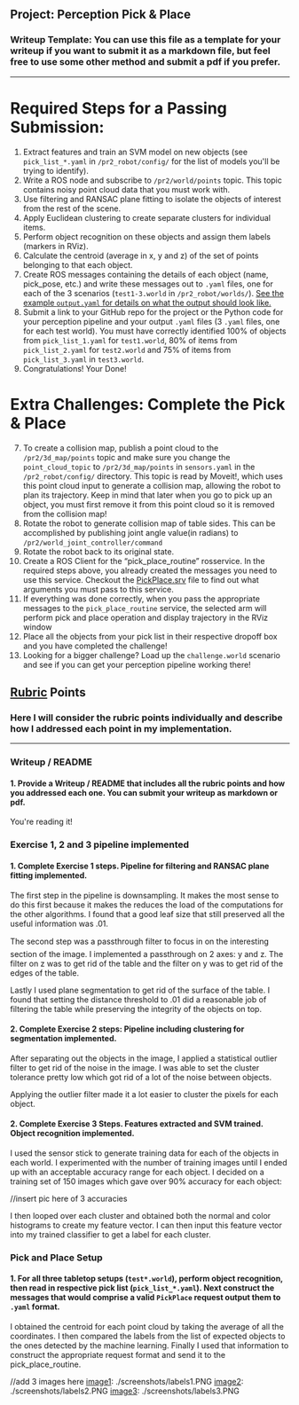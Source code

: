 ## Project: Perception Pick & Place
### Writeup Template: You can use this file as a template for your writeup if you want to submit it as a markdown file, but feel free to use some other method and submit a pdf if you prefer.

---


# Required Steps for a Passing Submission:
1. Extract features and train an SVM model on new objects (see `pick_list_*.yaml` in `/pr2_robot/config/` for the list of models you'll be trying to identify). 
2. Write a ROS node and subscribe to `/pr2/world/points` topic. This topic contains noisy point cloud data that you must work with.
3. Use filtering and RANSAC plane fitting to isolate the objects of interest from the rest of the scene.
4. Apply Euclidean clustering to create separate clusters for individual items.
5. Perform object recognition on these objects and assign them labels (markers in RViz).
6. Calculate the centroid (average in x, y and z) of the set of points belonging to that each object.
7. Create ROS messages containing the details of each object (name, pick_pose, etc.) and write these messages out to `.yaml` files, one for each of the 3 scenarios (`test1-3.world` in `/pr2_robot/worlds/`).  [See the example `output.yaml` for details on what the output should look like.](https://github.com/udacity/RoboND-Perception-Project/blob/master/pr2_robot/config/output.yaml)  
8. Submit a link to your GitHub repo for the project or the Python code for your perception pipeline and your output `.yaml` files (3 `.yaml` files, one for each test world).  You must have correctly identified 100% of objects from `pick_list_1.yaml` for `test1.world`, 80% of items from `pick_list_2.yaml` for `test2.world` and 75% of items from `pick_list_3.yaml` in `test3.world`.
9. Congratulations!  Your Done!

# Extra Challenges: Complete the Pick & Place
7. To create a collision map, publish a point cloud to the `/pr2/3d_map/points` topic and make sure you change the `point_cloud_topic` to `/pr2/3d_map/points` in `sensors.yaml` in the `/pr2_robot/config/` directory. This topic is read by Moveit!, which uses this point cloud input to generate a collision map, allowing the robot to plan its trajectory.  Keep in mind that later when you go to pick up an object, you must first remove it from this point cloud so it is removed from the collision map!
8. Rotate the robot to generate collision map of table sides. This can be accomplished by publishing joint angle value(in radians) to `/pr2/world_joint_controller/command`
9. Rotate the robot back to its original state.
10. Create a ROS Client for the “pick_place_routine” rosservice.  In the required steps above, you already created the messages you need to use this service. Checkout the [PickPlace.srv](https://github.com/udacity/RoboND-Perception-Project/tree/master/pr2_robot/srv) file to find out what arguments you must pass to this service.
11. If everything was done correctly, when you pass the appropriate messages to the `pick_place_routine` service, the selected arm will perform pick and place operation and display trajectory in the RViz window
12. Place all the objects from your pick list in their respective dropoff box and you have completed the challenge!
13. Looking for a bigger challenge?  Load up the `challenge.world` scenario and see if you can get your perception pipeline working there!

## [Rubric](https://review.udacity.com/#!/rubrics/1067/view) Points
### Here I will consider the rubric points individually and describe how I addressed each point in my implementation.  

---
### Writeup / README

#### 1. Provide a Writeup / README that includes all the rubric points and how you addressed each one.  You can submit your writeup as markdown or pdf.  

You're reading it!

### Exercise 1, 2 and 3 pipeline implemented
#### 1. Complete Exercise 1 steps. Pipeline for filtering and RANSAC plane fitting implemented.

The first step in the pipeline is downsampling. It makes the most sense to do this first because it makes the reduces the load of the computations for the other algorithms. I found that a good leaf size that still preserved all the useful information was .01.

The second step was a passthrough filter to focus in on the interesting section of the image. I implemented a passthrough on 2 axes: y and z. The filter on z was to get rid of the table and the filter on y was to get rid of the edges of the table.

Lastly I used plane segmentation to get rid of the surface of the table. I found that setting the distance threshold to .01 did a reasonable job of filtering the table while preserving the integrity of the objects on top.


#### 2. Complete Exercise 2 steps: Pipeline including clustering for segmentation implemented.  

After separating out the objects in the image, I applied a statistical outlier filter to get rid of the noise in the image. I was able to set the cluster tolerance pretty low which got rid of a lot of the noise between objects. 

Applying the outlier filter made it a lot easier to cluster the pixels for each object.


#### 2. Complete Exercise 3 Steps.  Features extracted and SVM trained.  Object recognition implemented.

I used the sensor stick to generate training data for each of the objects in each world. I experimented with the number of training images until I ended up with an acceptable accuracy range for each object. I decided on a training set of 150 images which gave over 90% accuracy for each object:

//insert pic here of 3 accuracies

[image1]: ./screenshots/accuracy2.PNG
[image2]: ./screenshots/accuracy3.PNG
[image3]: ./screenshots/accuracy3.PNG


I then looped over each cluster and obtained both the normal and color histograms to create my feature vector. I can then input this feature vector into my trained classifier to get a label for each cluster.


### Pick and Place Setup

#### 1. For all three tabletop setups (`test*.world`), perform object recognition, then read in respective pick list (`pick_list_*.yaml`). Next construct the messages that would comprise a valid `PickPlace` request output them to `.yaml` format.

I obtained the centroid for each point cloud by taking the average of all the coordinates. I then compared the labels from the list of expected objects to the ones detected by the machine learning. Finally I used that information to construct the appropriate request format and send it to the pick_place_routine.


//add 3 images here
[image1]: ./screenshots/labels1.PNG
[image2]: ./screenshots/labels2.PNG
[image3]: ./screenshots/labels3.PNG



